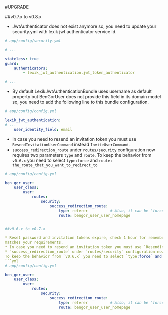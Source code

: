 #UPGRADE

##v0.7.x to v0.8.x

* JwtAuthenticator does not exist anymore so, you need to update your security.yml with lexik jwt authenticator service 
id.
```yml
# app/config/security.yml

# ...

stateless: true
guard:
    authenticators:
        - lexik_jwt_authentication.jwt_token_authenticator

# ...
```
* By default LexikJwtAuthenticationBundle uses username as default property but BenGorUser does not provide this field
in its domain model so, you need to add the following line to this bundle configuration.
```yml
# app/config/config.yml

lexik_jwt_authentication:
# ...
    user_identity_field: email
```
* In case you need to resend an invitation token you must use `ResendInvitationUserCommand` instead `InviteUserCommand`.
* `success_redirection_route` under `routes/security` configuration now requires two parameters `type` and `route`.
To keep the behavior from `v0.6.x` you need to select `type:force` and `route: the_route_that_you_want_to_redirect_to`  
```yml
# app/config/config.yml

ben_gor_user:
    user_class:
        user:
            routes:
                security:
                    success_redirection_route:
                        type: referer          # Also, it can be "force"
                        route: bengor_user_user_homepage


##v0.6.x to v0.7.x

* Reset password and invitation tokens expire, check 1 hour for remember password and 1 week for invitation token 
matches your requirements.
* In case you need to resend an invitation token you must use `ResendInvitationUserCommand` instead `InviteUserCommand`.
* `success_redirection_route` under `routes/security` configuration now requires two parameters `type` and `route`.
To keep the behavior from `v0.6.x` you need to select `type:force` and `route: the_route_that_you_want_to_redirect_to`  
```yml
# app/config/config.yml

ben_gor_user:
    user_class:
        user:
            routes:
                security:
                    success_redirection_route:
                        type: referer          # Also, it can be "force"
                        route: bengor_user_user_homepage
